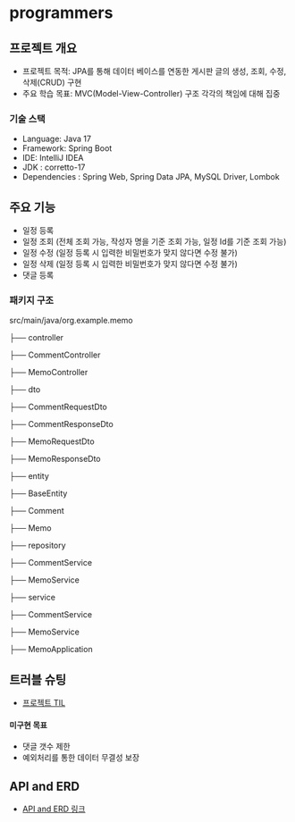 # programmers

## 프로젝트 개요
 - 프로젝트 목적: JPA를 통해 데이터 베이스를 연동한 게시판 글의 생성, 조회, 수정, 삭제(CRUD) 구현
 - 주요 학습 목표: MVC(Model-View-Controller) 구조 각각의 책임에 대해 집중
 
### 기술 스택
 - Language: Java 17
 - Framework: Spring Boot
 - IDE: IntelliJ IDEA
 - JDK : corretto-17
 - Dependencies : Spring Web, Spring Data JPA, MySQL Driver, Lombok
 
## 주요 기능
 - 일정 등록
 - 일정 조회 (전체 조회 가능, 작성자 명을 기준 조회 가능, 일정 Id를 기준 조회 가능)
 - 일정 수정 (일정 등록 시 입력한 비밀번호가 맞지 않다면 수정 불가)
 - 일정 삭제 (일정 등록 시 입력한 비밀번호가 맞지 않다면 수정 불가)
 - 댓글 등록
 
### 패키지 구조
src/main/java/org.example.memo

├── controller

  ├── CommentController
  
  ├── MemoController
  
├── dto

  ├── CommentRequestDto
  
  ├── CommentResponseDto
  
  ├── MemoRequestDto
  
  ├── MemoResponseDto
  
├── entity

  ├── BaseEntity
  
  ├── Comment
  
  ├── Memo
  
├── repository

  ├── CommentService
  
  ├── MemoService
  
├── service

  ├── CommentService
  
  ├── MemoService
  
├── MemoApplication
 
## 트러블 슈팅
 - [프로젝트 TIL](https://dinga87.tistory.com/category/SPARTA%20%ED%94%84%EB%A1%9C%EC%A0%9D%ED%8A%B8)
 
#### 미구현 목표
- 댓글 갯수 제한
- 예외처리를 통한 데이터 무결성 보장
  
## API and ERD
 - [API and ERD 링크](https://dinga87.tistory.com/111)
